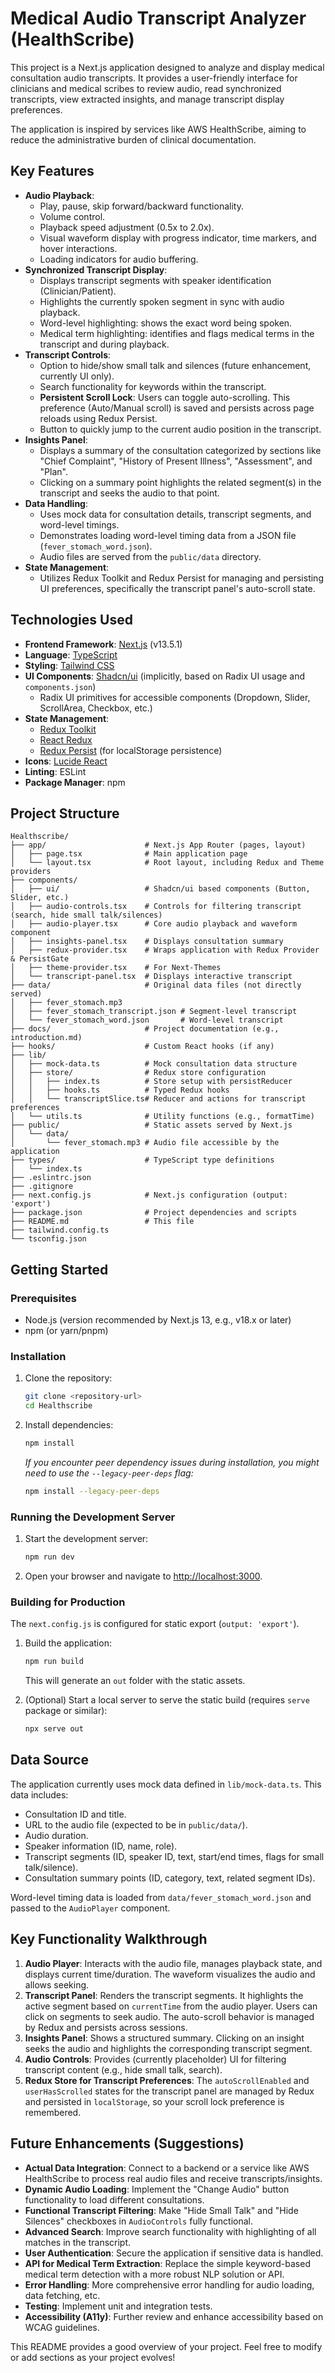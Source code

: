# Medical Audio Transcript Analyzer (HealthScribe)

This project is a Next.js application designed to analyze and display medical consultation audio transcripts. It provides a user-friendly interface for clinicians and medical scribes to review audio, read synchronized transcripts, view extracted insights, and manage transcript display preferences.

The application is inspired by services like AWS HealthScribe, aiming to reduce the administrative burden of clinical documentation.

## Key Features

- **Audio Playback**:
  - Play, pause, skip forward/backward functionality.
  - Volume control.
  - Playback speed adjustment (0.5x to 2.0x).
  - Visual waveform display with progress indicator, time markers, and hover interactions.
  - Loading indicators for audio buffering.
- **Synchronized Transcript Display**:
  - Displays transcript segments with speaker identification (Clinician/Patient).
  - Highlights the currently spoken segment in sync with audio playback.
  - Word-level highlighting: shows the exact word being spoken.
  - Medical term highlighting: identifies and flags medical terms in the transcript and during playback.
- **Transcript Controls**:
  - Option to hide/show small talk and silences (future enhancement, currently UI only).
  - Search functionality for keywords within the transcript.
  - **Persistent Scroll Lock**: Users can toggle auto-scrolling. This preference (Auto/Manual scroll) is saved and persists across page reloads using Redux Persist.
  - Button to quickly jump to the current audio position in the transcript.
- **Insights Panel**:
  - Displays a summary of the consultation categorized by sections like "Chief Complaint", "History of Present Illness", "Assessment", and "Plan".
  - Clicking on a summary point highlights the related segment(s) in the transcript and seeks the audio to that point.
- **Data Handling**:
  - Uses mock data for consultation details, transcript segments, and word-level timings.
  - Demonstrates loading word-level timing data from a JSON file (`fever_stomach_word.json`).
  - Audio files are served from the `public/data` directory.
- **State Management**:
  - Utilizes Redux Toolkit and Redux Persist for managing and persisting UI preferences, specifically the transcript panel's auto-scroll state.

## Technologies Used

- **Frontend Framework**: [Next.js](https://nextjs.org/) (v13.5.1)
- **Language**: [TypeScript](https://www.typescriptlang.org/)
- **Styling**: [Tailwind CSS](https://tailwindcss.com/)
- **UI Components**: [Shadcn/ui](https://ui.shadcn.com/) (implicitly, based on Radix UI usage and `components.json`)
  - Radix UI primitives for accessible components (Dropdown, Slider, ScrollArea, Checkbox, etc.)
- **State Management**:
  - [Redux Toolkit](https://redux-toolkit.js.org/)
  - [React Redux](https://react-redux.js.org/)
  - [Redux Persist](https://github.com/rt2zz/redux-persist) (for localStorage persistence)
- **Icons**: [Lucide React](https://lucide.dev/)
- **Linting**: ESLint
- **Package Manager**: npm

## Project Structure

```
Healthscribe/
├── app/                      # Next.js App Router (pages, layout)
│   ├── page.tsx              # Main application page
│   └── layout.tsx            # Root layout, including Redux and Theme providers
├── components/
│   ├── ui/                   # Shadcn/ui based components (Button, Slider, etc.)
│   ├── audio-controls.tsx    # Controls for filtering transcript (search, hide small talk/silences)
│   ├── audio-player.tsx      # Core audio playback and waveform component
│   ├── insights-panel.tsx    # Displays consultation summary
│   ├── redux-provider.tsx    # Wraps application with Redux Provider & PersistGate
│   ├── theme-provider.tsx    # For Next-Themes
│   └── transcript-panel.tsx  # Displays interactive transcript
├── data/                     # Original data files (not directly served)
│   ├── fever_stomach.mp3
│   ├── fever_stomach_transcript.json # Segment-level transcript
│   └── fever_stomach_word.json       # Word-level transcript
├── docs/                     # Project documentation (e.g., introduction.md)
├── hooks/                    # Custom React hooks (if any)
├── lib/
│   ├── mock-data.ts          # Mock consultation data structure
│   ├── store/                # Redux store configuration
│   │   ├── index.ts          # Store setup with persistReducer
│   │   ├── hooks.ts          # Typed Redux hooks
│   │   └── transcriptSlice.ts# Reducer and actions for transcript preferences
│   └── utils.ts              # Utility functions (e.g., formatTime)
├── public/                   # Static assets served by Next.js
│   └── data/
│       └── fever_stomach.mp3 # Audio file accessible by the application
├── types/                    # TypeScript type definitions
│   └── index.ts
├── .eslintrc.json
├── .gitignore
├── next.config.js            # Next.js configuration (output: 'export')
├── package.json              # Project dependencies and scripts
├── README.md                 # This file
├── tailwind.config.ts
└── tsconfig.json
```

## Getting Started

### Prerequisites

- Node.js (version recommended by Next.js 13, e.g., v18.x or later)
- npm (or yarn/pnpm)

### Installation

1.  Clone the repository:
    ```bash
    git clone <repository-url>
    cd Healthscribe
    ```
2.  Install dependencies:
    ```bash
    npm install
    ```
    _If you encounter peer dependency issues during installation, you might need to use the `--legacy-peer-deps` flag:_
    ```bash
    npm install --legacy-peer-deps
    ```

### Running the Development Server

1.  Start the development server:
    ```bash
    npm run dev
    ```
2.  Open your browser and navigate to [http://localhost:3000](http://localhost:3000).

### Building for Production

The `next.config.js` is configured for static export (`output: 'export'`).

1.  Build the application:

    ```bash
    npm run build
    ```

    This will generate an `out` folder with the static assets.

2.  (Optional) Start a local server to serve the static build (requires `serve` package or similar):
    ```bash
    npx serve out
    ```

## Data Source

The application currently uses mock data defined in `lib/mock-data.ts`. This data includes:

- Consultation ID and title.
- URL to the audio file (expected to be in `public/data/`).
- Audio duration.
- Speaker information (ID, name, role).
- Transcript segments (ID, speaker ID, text, start/end times, flags for small talk/silence).
- Consultation summary points (ID, category, text, related segment IDs).

Word-level timing data is loaded from `data/fever_stomach_word.json` and passed to the `AudioPlayer` component.

## Key Functionality Walkthrough

1.  **Audio Player**: Interacts with the audio file, manages playback state, and displays current time/duration. The waveform visualizes the audio and allows seeking.
2.  **Transcript Panel**: Renders the transcript segments. It highlights the active segment based on `currentTime` from the audio player. Users can click on segments to seek audio. The auto-scroll behavior is managed by Redux and persists across sessions.
3.  **Insights Panel**: Shows a structured summary. Clicking on an insight seeks the audio and highlights the corresponding transcript segment.
4.  **Audio Controls**: Provides (currently placeholder) UI for filtering transcript content (e.g., hide small talk, search).
5.  **Redux Store for Transcript Preferences**: The `autoScrollEnabled` and `userHasScrolled` states for the transcript panel are managed by Redux and persisted in `localStorage`, so your scroll lock preference is remembered.

## Future Enhancements (Suggestions)

- **Actual Data Integration**: Connect to a backend or a service like AWS HealthScribe to process real audio files and receive transcripts/insights.
- **Dynamic Audio Loading**: Implement the "Change Audio" button functionality to load different consultations.
- **Functional Transcript Filtering**: Make "Hide Small Talk" and "Hide Silences" checkboxes in `AudioControls` fully functional.
- **Advanced Search**: Improve search functionality with highlighting of all matches in the transcript.
- **User Authentication**: Secure the application if sensitive data is handled.
- **API for Medical Term Extraction**: Replace the simple keyword-based medical term detection with a more robust NLP solution or API.
- **Error Handling**: More comprehensive error handling for audio loading, data fetching, etc.
- **Testing**: Implement unit and integration tests.
- **Accessibility (A11y)**: Further review and enhance accessibility based on WCAG guidelines.

This README provides a good overview of your project. Feel free to modify or add sections as your project evolves!
